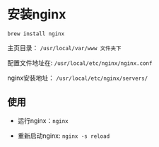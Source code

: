# 安装nginx

`brew install nginx`

主页目录： `/usr/local/var/www 文件夹下`

配置文件地址在: `/usr/local/etc/nginx/nginx.conf`

nginx安装地址： `/usr/local/etc/nginx/servers/`

## 使用

- 运行nginx：`nginx`

- 重新启动nginx: `nginx -s reload`